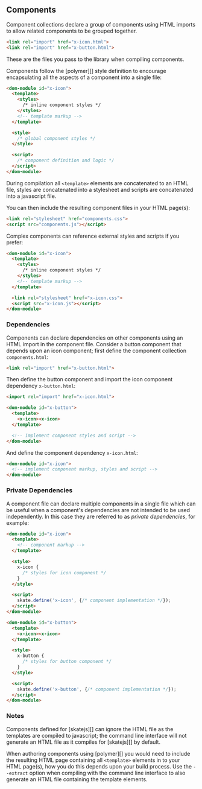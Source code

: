 ## Components

Component collections declare a group of components using HTML imports to allow related components to be grouped together.

```html
<link rel="import" href="x-icon.html">
<link rel="import" href="x-button.html">
```

These are the files you pass to the library when compiling components.

Components follow the [polymer][] style definition to encourage encapsulating all the aspects of a component into a single file:

```html
<dom-module id="x-icon">
  <template>
    <styles>
      /* inline component styles */
    </styles>
    <!-- template markup -->
  </template>

  <style>
    /* global component styles */
  </style>

  <script>
    /* component definition and logic */
  </script>
</dom-module>
```

During compilation all `<template>` elements are concatenated to an HTML file, styles are concatenated into a stylesheet and scripts are concatenated into a javascript file.

You can then include the resulting component files in your HTML page(s):

```html
<link rel="stylesheet" href="components.css">
<script src="components.js"></script>
```

Complex components can reference external styles and scripts if you prefer:

```html
<dom-module id="x-icon">
  <template>
    <styles>
      /* inline component styles */
    </styles>
    <!-- template markup -->
  </template>

  <link rel="stylesheet" href="x-icon.css">
  <script src="x-icon.js"></script>
</dom-module>
```

### Dependencies

Components can declare dependencies on other components using an HTML import in the component file. Consider a button component that depends upon an icon component; first define the component collection `components.html`:

```html
<link rel="import" href="x-button.html">
```

Then define the button component and import the icon component dependency `x-button.html`:

```html
<import rel="import" href="x-icon.html">

<dom-module id="x-button">
  <template>
    <x-icon><x-icon>
  </template>

  <!-- implement component styles and script -->
</dom-module>
```

And define the component dependency `x-icon.html`:

```html
<dom-module id="x-icon">
  <!-- implement component markup, styles and script -->
</dom-module>
```

### Private Dependencies

A component file can declare multiple components in a single file which can be useful when a component's dependencies are not intended to be used independently. In this case they are referred to as *private dependencies*, for example:

```html
<dom-module id="x-icon">
  <template>
    <!-- component markup -->
  </template>

  <style>
    x-icon {
      /* styles for icon component */
    }
  </style>

  <script>
    skate.define('x-icon', {/* component implementation */});
  </script>
</dom-module>

<dom-module id="x-button">
  <template>
    <x-icon><x-icon>
  </template>

  <style>
    x-button {
      /* styles for button component */
    }
  </style>

  <script>
    skate.define('x-button', {/* component implementation */});
  </script>
</dom-module>
```

### Notes

Components defined for [skatejs][] can ignore the HTML file as the templates are compiled to javascript; the command line interface will not generate an HTML file as it compiles for [skatejs][] by default.

When authoring components using [polymer][] you would need to include the resulting HTML page containing all `<template>` elements in to your HTML page(s), how you do this depends upon your build process. Use the `--extract` option when compiling with the command line interface to also generate an HTML file containing the template elements.


